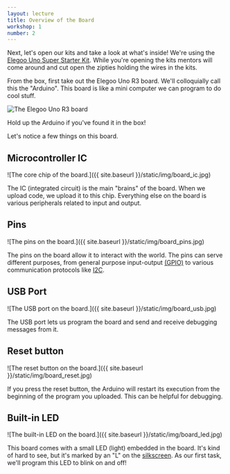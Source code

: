 ```yaml
---
layout: lecture
title: Overview of the Board
workshop: 1
number: 2
---
```


Next, let's open our kits and take a look at what's inside! We're using the
[Elegoo Uno Super Starter Kit][elegoo]. While you're opening the kits mentors
will come around and cut open the zipties holding the wires in the kits.

From the box, first take out the Elegoo Uno R3 board. We'll colloquially call
this the "Arduino". This board is like a mini computer we can program to do cool stuff.

![The Elegoo Uno R3 board](https://www.elegoo.com/wp-content/uploads/2017/01/4-23.jpg)

Hold up the Arduino if you've found it in the box!

Let's notice a few things on this board.

## Microcontroller IC

![The core chip of the board.]({{ site.baseurl }}/static/img/board_ic.jpg)

The IC (integrated circuit) is the main "brains" of the board. When we upload
code, we upload it to this chip. Everything else on the board is various
peripherals related to input and output.

## Pins

![The pins on the board.]({{ site.baseurl }}/static/img/board_pins.jpg)

The pins on the board allow it to interact with the world. The pins can serve
different purposes, from general purpose input-output [(GPIO)][gpio] to
various communication protocols like [I2C][i2c].

## USB Port

![The USB port on the board.]({{ site.baseurl }}/static/img/board_usb.jpg)

The USB port lets us program the board and send and receive debugging
messages from it.

## Reset button

![The reset button on the board.]({{ site.baseurl }}/static/img/board_reset.jpg)

If you press the reset button, the Arduino will restart its execution from
the beginning of the program you uploaded. This can be helpful for debugging.

## Built-in LED

![The built-in LED on the board.]({{ site.baseurl }}/static/img/board_led.jpg)

This board comes with a small LED (light) embedded in the board. It's kind of
hard to see, but it's marked by an "L" on the [silkscreen][silkscreen]. As
our first task, we'll program this LED to blink on and off!

[elegoo]: https://www.elegoo.com/product/elegoo-uno-project-super-starter-kit/
[gpio]: https://en.wikipedia.org/wiki/General-purpose_input/output
[i2c]: https://en.wikipedia.org/wiki/I%C2%B2C
[silkscreen]: https://en.wikipedia.org/wiki/Printed_circuit_board#Silkscreen_printing
